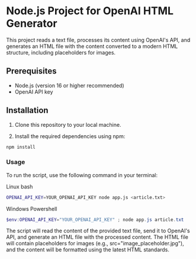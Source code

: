 # Node.js Project for OpenAI HTML Generator

This project reads a text file, processes its content using OpenAI's API, and generates an HTML file with the content converted to a modern HTML structure, including placeholders for images.

## Prerequisites

- Node.js (version 16 or higher recommended)
- OpenAI API key

## Installation

1. Clone this repository to your local machine.

2. Install the required dependencies using npm:

```bash
npm install
```

### Usage

To run the script, use the following command in your terminal:

Linux bash
```bash
OPENAI_API_KEY=YOUR_OPENAI_API_KEY node app.js <article.txt>
```

Windows Powershell
```powershell
$env:OPENAI_API_KEY="YOUR_OPENAI_API_KEY" ; node app.js article.txt
```

The script will read the content of the provided text file, send it to OpenAI's API, and generate an HTML file with the processed content. The HTML file will contain placeholders for images (e.g., src="image_placeholder.jpg"), and the content will be formatted using the latest HTML standards.
